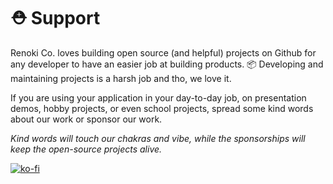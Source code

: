# ⛑ Support

Renoki Co. loves building open source \(and helpful\) projects on Github for any developer to have an easier job at building products. 📦 Developing and maintaining projects is a harsh job and tho, we love it.

If you are using your application in your day-to-day job, on presentation demos, hobby projects, or even school projects, spread some kind words about our work or sponsor our work.

_Kind words will touch our chakras and vibe, while the sponsorships will keep the open-source projects alive._

[![ko-fi](https://www.ko-fi.com/img/githubbutton_sm.svg)](https://ko-fi.com/R6R42U8CL)

